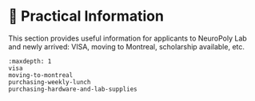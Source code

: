 # <span>📎</span> Practical Information

This section provides useful information for applicants to NeuroPoly Lab and newly arrived: VISA, moving to Montreal, scholarship available, etc.

```{toctree}
:maxdepth: 1
visa
moving-to-montreal
purchasing-weekly-lunch
purchasing-hardware-and-lab-supplies
```
